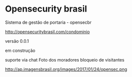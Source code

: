 # Opensecurity brasil

Sistema de gestão de portaria - opensecbr

http://opensecuritybrasil.com/condominio

versão 0.0.1

em construção

suporte via chat
Foto dos moradores
bloqueio de visitantes


http://ap.imagensbrasil.org/images/2017/01/24/opensec.png
